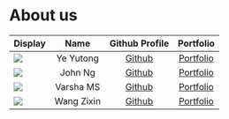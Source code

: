 # About us

Display | Name | Github Profile | Portfolio 
--------|:----:|:--------------:|:---------:
![](https://via.placeholder.com/100.png?text=Photo) | Ye Yutong | [Github](https://github.com/yeyutong811) | [Portfolio](team/yeyutong811.md)
![](https://via.placeholder.com/100.png?text=Photo) | John Ng | [Github](https://github.com/JohnNub) | [Portfolio](team/johnnub.md)
![](https://via.placeholder.com/100.png?text=Photo) | Varsha MS | [Github](https://github.com/Varsha3006) | [Portfolio](team/varsha3006.md)
![](https://via.placeholder.com/100.png?text=Photo) | Wang Zixin | [Github](https://github.com/WangZixin67) | [Portfolio](team/WangZixin67.md)
